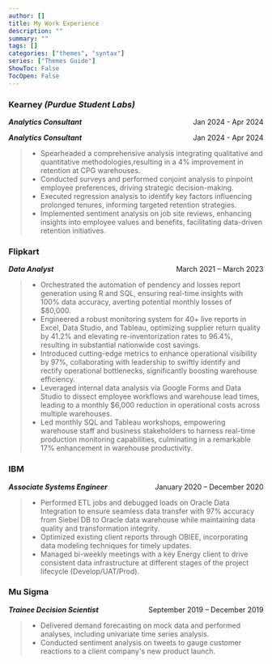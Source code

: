 ```yaml
---
author: []
title: My Work Experience
description: ""
summary: ""
tags: []
categories: ["themes", "syntax"]
series: ["Themes Guide"]
ShowToc: False
TocOpen: False
---
```



### **Kearney** _(Purdue Student Labs)_ 


<p style="text-align: left;"><em><strong>Analytics Consultant</strong></em><span style="float: right;">Jan 2024 - Apr 2024</span></p>

<p style="text-align:right">
 <span style="float:left"><em><strong>Analytics Consultant</strong></em></span>
 Jan 2024 - Apr 2024
</p>

> - Spearheaded a comprehensive analysis integrating qualitative and quantitative methodologies,resulting in a 4% improvement in retention at CPG warehouses.
> - Conducted surveys and performed conjoint analysis to pinpoint employee preferences, driving strategic decision-making.
> - Executed regression analysis to identify key factors influencing prolonged tenures, informing targeted retention strategies.
> - Implemented sentiment analysis on job site reviews, enhancing insights into employee values and benefits, facilitating data-driven retention initiatives.


### **Flipkart**
<p style="text-align: left;"><em><strong>Data Analyst</strong></em><span style="float: right;">March 2021 – March 2023</span></p>

> - Orchestrated the automation of pendency and losses report generation using R and SQL, ensuring real-time insights with 100% data accuracy, averting potential monthly losses of $80,000.
> - Engineered a robust monitoring system for 40+ live reports in Excel, Data Studio, and Tableau, optimizing supplier return quality by 41.2% and elevating re-inventorization rates to 96.4%, resulting in substantial nationwide cost savings.
> - Introduced cutting-edge metrics to enhance operational visibility by 97%, collaborating with leadership to swiftly identify and rectify operational bottlenecks, significantly boosting warehouse efficiency.
> - Leveraged internal data analysis via Google Forms and Data Studio to dissect employee workflows and warehouse lead times, leading to a monthly $6,000 reduction in operational costs across multiple warehouses.
> - Led monthly SQL and Tableau workshops, empowering warehouse staff and business stakeholders to harness real-time production monitoring capabilities, culminating in a remarkable 17% enhancement in warehouse productivity.

### **IBM**
<p style="text-align: left;"><em><strong>Associate Systems Engineer</strong></em><span style="float: right;">January 2020 – December 2020</span></p>  

> - Performed ETL jobs and debugged loads on Oracle Data Integration to ensure seamless data transfer with 97% accuracy from Siebel DB to Oracle data warehouse while maintaining data quality and transformation integrity.
> - Optimized existing client reports through OBIEE, incorporating data modeling techniques for timely updates.
> - Managed bi-weekly meetings with a key Energy client to drive consistent data infrastructure at different stages of the project lifecycle (Develop/UAT/Prod).


### **Mu Sigma**
<p style="text-align: left;"><em><strong>Trainee Decision Scientist</strong></em><span style="float: right;">September 2019 – December 2019</span></p>  

> - Delivered demand forecasting on mock data and performed analyses, including univariate time series analysis.
> - Conducted sentiment analysis on tweets to gauge customer reactions to a client company's new product launch.